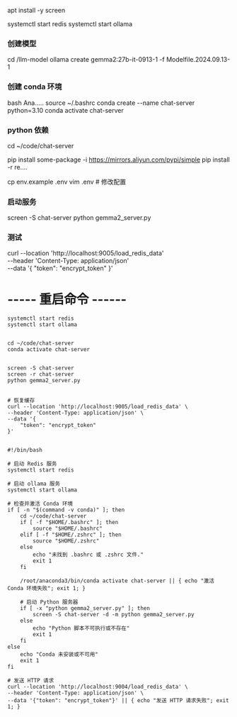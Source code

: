 
apt install -y screen

systemctl start redis
systemctl start ollama


### 创建模型
cd /llm-model
ollama create gemma2:27b-it-0913-1 -f Modelfile.2024.09.13-1


### 创建 conda 环境
bash  Ana.....
source ~/.bashrc
conda create --name chat-server python=3.10
conda activate chat-server


### python 依赖
cd ~/code/chat-server

pip install some-package -i https://mirrors.aliyun.com/pypi/simple
pip install -r re....


cp env.example .env
vim .env  # 修改配置

### 启动服务
screen -S chat-server
python gemma2_server.py


### 测试
curl --location 'http://localhost:9005/load_redis_data' \
--header 'Content-Type: application/json' \
--data '{
    "token": "encrypt_token"
}'



# ----- 重启命令 ------
```
systemctl start redis
systemctl start ollama


cd ~/code/chat-server
conda activate chat-server


screen -S chat-server
screen -r chat-server
python gemma2_server.py


# 恢复缓存
curl --location 'http://localhost:9005/load_redis_data' \
--header 'Content-Type: application/json' \
--data '{
    "token": "encrypt_token"
}'

```

















```

#!/bin/bash

# 启动 Redis 服务
systemctl start redis

# 启动 ollama 服务
systemctl start ollama

# 检查并激活 Conda 环境
if [ -n "$(command -v conda)" ]; then
    cd ~/code/chat-server
    if [ -f "$HOME/.bashrc" ]; then
        source "$HOME/.bashrc"
    elif [ -f "$HOME/.zshrc" ]; then
        source "$HOME/.zshrc"
    else
        echo "未找到 .bashrc 或 .zshrc 文件."
        exit 1
    fi

    /root/anaconda3/bin/conda activate chat-server || { echo "激活 Conda 环境失败"; exit 1; }
  
    # 启动 Python 服务器
    if [ -x "python gemma2_server.py" ]; then
        screen -S chat-server -d -m python gemma2_server.py
    else
        echo "Python 脚本不可执行或不存在"
        exit 1
    fi
else
    echo "Conda 未安装或不可用"
    exit 1
fi

# 发送 HTTP 请求
curl --location 'http://localhost:9004/load_redis_data' \
--header 'Content-Type: application/json' \
--data '{"token": "encrypt_token"}' || { echo "发送 HTTP 请求失败"; exit 1; }

```